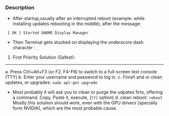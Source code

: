 ### Description
- After startup,usually after an interrupted reboot (example: while installing updates rebooting in the middle), after the message: 
```
 [ OK ] Started GNOME Display Manager
```
- Then Terminal gets stucked on displaying the underscore dash character : ```_```

1. First Priority Solution (Safest):
--------------------------------
a. Press Ctrl+Alt+F3 (or F2, F4-F6) to switch to a full-screen text console (TTY)
b. Enter your username and password to log in. 
c. Finish and or clean updates, or upgrades: ```sudo apt-get upgrade```
  * Most probably it will ask you to clean or purge the udpates firts, offering a command. Copy, Paste it, execute, (```[Y]``` option)
d. clean reboot: ```reboot```
Mostly this solution should work, even with the GPU drivers (specially form NVIDIA), which are the most probable cause.
